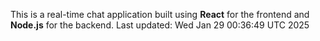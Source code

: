 This is a real-time chat application built using **React** for the frontend and **Node.js** for the backend.
Last updated: Wed Jan 29 00:36:49 UTC 2025
